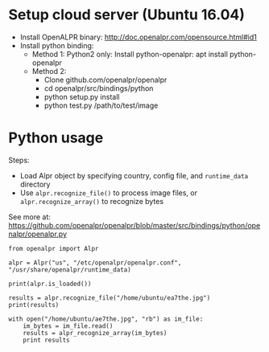 # Setup cloud server (Ubuntu 16.04)
- Install OpenALPR binary: http://doc.openalpr.com/opensource.html#id1
- Install python binding:
  - Method 1: Python2 only: Install python-openalpr: apt install python-openalpr
  - Method 2: 
    - Clone github.com/openalpr/openalpr
    - cd openalpr/src/bindings/python
    - python setup.py install
    - python test.py /path/to/test/image

# Python usage

Steps:
- Load Alpr object by specifying country, config file, and `runtime_data` directory
- Use `alpr.recognize_file()` to process image files, or `alpr.recognize_array()`
  to recognize bytes

See more at:
https://github.com/openalpr/openalpr/blob/master/src/bindings/python/openalpr/openalpr.py

```
from openalpr import Alpr

alpr = Alpr("us", "/etc/openalpr/openalpr.conf",
"/usr/share/openalpr/runtime_data)

print(alpr.is_loaded())

results = alpr.recognize_file("/home/ubuntu/ea7the.jpg")
print(results)

with open("/home/ubuntu/ae7the.jpg", "rb") as im_file:
    im_bytes = im_file.read()
    results = alpr_recognize_array(im_bytes)
    print results
```

